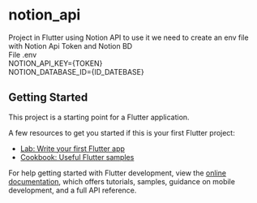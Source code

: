 # notion_api

Project in Flutter using Notion API to use it we need to create an env file with Notion Api Token and Notion BD
<br>
File .env
<br>
NOTION_API_KEY={TOKEN}
<br>
NOTION_DATABASE_ID={ID_DATEBASE}
## Getting Started

This project is a starting point for a Flutter application.

A few resources to get you started if this is your first Flutter project:

- [Lab: Write your first Flutter app](https://docs.flutter.dev/get-started/codelab)
- [Cookbook: Useful Flutter samples](https://docs.flutter.dev/cookbook)

For help getting started with Flutter development, view the
[online documentation](https://docs.flutter.dev/), which offers tutorials,
samples, guidance on mobile development, and a full API reference.
